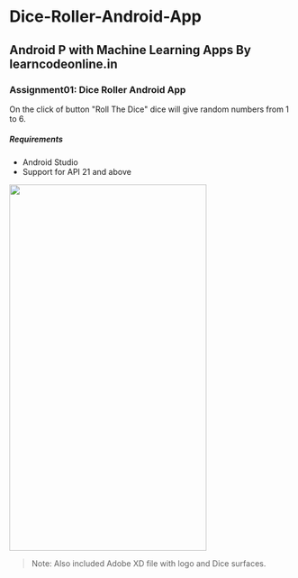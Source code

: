 # Dice-Roller-Android-App
## Android P with Machine Learning Apps By learncodeonline.in
### Assignment01: Dice Roller Android App

On the click of button "Roll The Dice" dice will give random numbers from 1 to 6.

##### Requirements
- Android Studio
- Support for API 21 and above 

<img src="DiceRollerScreenRecord01.gif" width="350" height="650" />

>Note: Also included Adobe XD file with logo and Dice surfaces.
